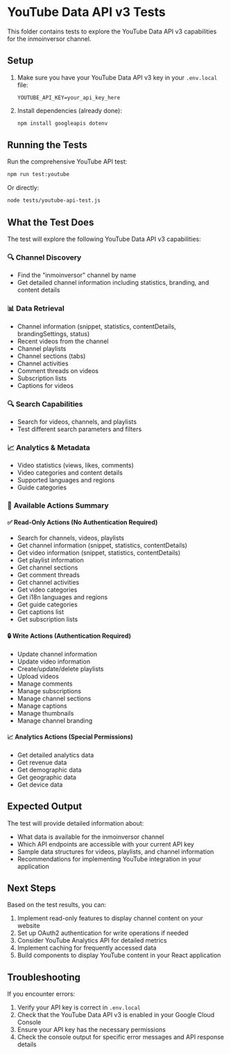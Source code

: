 # YouTube Data API v3 Tests

This folder contains tests to explore the YouTube Data API v3 capabilities for the inmoinversor channel.

## Setup

1. Make sure you have your YouTube Data API v3 key in your `.env.local` file:

   ```
   YOUTUBE_API_KEY=your_api_key_here
   ```

2. Install dependencies (already done):
   ```bash
   npm install googleapis dotenv
   ```

## Running the Tests

Run the comprehensive YouTube API test:

```bash
npm run test:youtube
```

Or directly:

```bash
node tests/youtube-api-test.js
```

## What the Test Does

The test will explore the following YouTube Data API v3 capabilities:

### 🔍 **Channel Discovery**

- Find the "inmoinversor" channel by name
- Get detailed channel information including statistics, branding, and content details

### 📊 **Data Retrieval**

- Channel information (snippet, statistics, contentDetails, brandingSettings, status)
- Recent videos from the channel
- Channel playlists
- Channel sections (tabs)
- Channel activities
- Comment threads on videos
- Subscription lists
- Captions for videos

### 🔍 **Search Capabilities**

- Search for videos, channels, and playlists
- Test different search parameters and filters

### 📈 **Analytics & Metadata**

- Video statistics (views, likes, comments)
- Video categories and content details
- Supported languages and regions
- Guide categories

### 🎯 **Available Actions Summary**

#### ✅ **Read-Only Actions (No Authentication Required)**

- Search for channels, videos, playlists
- Get channel information (snippet, statistics, contentDetails)
- Get video information (snippet, statistics, contentDetails)
- Get playlist information
- Get channel sections
- Get comment threads
- Get channel activities
- Get video categories
- Get i18n languages and regions
- Get guide categories
- Get captions list
- Get subscription lists

#### 🔒 **Write Actions (Authentication Required)**

- Update channel information
- Update video information
- Create/update/delete playlists
- Upload videos
- Manage comments
- Manage subscriptions
- Manage channel sections
- Manage captions
- Manage thumbnails
- Manage channel branding

#### 📈 **Analytics Actions (Special Permissions)**

- Get detailed analytics data
- Get revenue data
- Get demographic data
- Get geographic data
- Get device data

## Expected Output

The test will provide detailed information about:

- What data is available for the inmoinversor channel
- Which API endpoints are accessible with your current API key
- Sample data structures for videos, playlists, and channel information
- Recommendations for implementing YouTube integration in your application

## Next Steps

Based on the test results, you can:

1. Implement read-only features to display channel content on your website
2. Set up OAuth2 authentication for write operations if needed
3. Consider YouTube Analytics API for detailed metrics
4. Implement caching for frequently accessed data
5. Build components to display YouTube content in your React application

## Troubleshooting

If you encounter errors:

1. Verify your API key is correct in `.env.local`
2. Check that the YouTube Data API v3 is enabled in your Google Cloud Console
3. Ensure your API key has the necessary permissions
4. Check the console output for specific error messages and API response details
